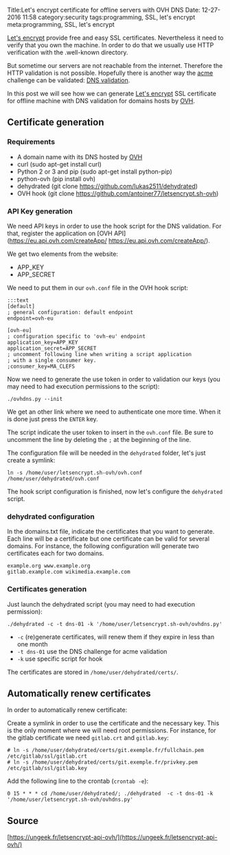 Title:Let's encrypt certificate for offline servers with OVH DNS
Date: 12-27-2016 11:58
category:security
tags:programming, SSL, let's encrypt
meta:programming, SSL, let's encrypt

[Let's encrypt](https://letsencrypt.org/) provide free and easy SSL certificates. Nevertheless it need to verify that
you own the machine. In order to do that we usually use HTTP verification with
the .well-known directory.

But sometime our servers are not reachable from the internet. Therefore the HTTP
validation is not possible. Hopefully there is another way the [acme](https://letsencrypt.github.io/acme-spec/) challenge can be
validated: [DNS validation](https://letsencrypt.github.io/acme-spec/#rfc.section.7.4).

In this post we will see how we can generate [Let's encrypt](https://letsencrypt.org/) SSL certificate for
offline machine with DNS validation for domains hosts by [OVH](https://ovh.com).

<!-- PELICAN_END_SUMMARY -->

## Certificate generation

### Requirements

 * A domain name with its DNS hosted by [OVH](https://ovh.com)
 * curl (sudo apt-get install curl)
 * Python 2 or 3 and pip (sudo apt-get install python-pip)
 * python-ovh (pip install ovh)
 * dehydrated (git clone https://github.com/lukas2511/dehydrated)
 * OVH hook (git clone https://github.com/antoiner77/letsencrypt.sh-ovh)

### API Key generation

We need API keys in order to use the hook script for the DNS validation. For
that, register the application on [OVH API] (https://eu.api.ovh.com/createApp/ https://eu.api.ovh.com/createApp/).

We get two elements from the website:
* APP_KEY
* APP_SECRET

We need to put them in our `ovh.conf` file in the OVH hook script:

    :::text
    [default]
    ; general configuration: default endpoint
    endpoint=ovh-eu

    [ovh-eu]
    ; configuration specific to 'ovh-eu' endpoint
    application_key=APP_KEY
    application_secret=APP_SECRET
    ; uncomment following line when writing a script application
    ; with a single consumer key.
    ;consumer_key=MA_CLEFS

Now we need to generate the use token in order to validation our keys (you may
need to had execution permissions to the script):

    ./ovhdns.py --init

We get an other link where we need to authenticate one more time. When it is
done just press the `ENTER` key.

The script indicate the user token to insert in the `ovh.conf` file. Be sure to
uncomment the line by deleting the `;` at the beginning of the line.

The configuration file will be needed in the `dehydrated` folder, let's just
create a symlink:

    ln -s /home/user/letsencrypt.sh-ovh/ovh.conf /home/user/dehydrated/ovh.conf

The hook script configuration is finished, now let's configure the `dehydrated`
script.

### dehydrated configuration

In the domains.txt file, indicate the certificates that you want to generate.
Each line will be a certificate but one certificate can be valid for several
domains. For instance, the following configuration will generate two certificates
each for two domains.

    example.org www.example.org
    gitlab.example.com wikimedia.example.com

### Certificates generation

Just launch the dehydrated script (you may need to had execution permission):

    ./dehydrated -c -t dns-01 -k '/home/user/letsencrypt.sh-ovh/ovhdns.py'

 * `-c` (re)generate certificates, will renew them if they expire in less than one month
 * `-t dns-01` use the DNS challenge for acme validation
 * `-k` use specific script for hook

The certificates are stored in `/home/user/dehydrated/certs/`.


## Automatically renew certificates

In order to automatically renew certificate:

Create a symlink in order to use the certificate and the necessary key. This
is the only moment where we will need root permissions. For
instance, for the gitlab certificate we need `gitlab.crt` and `gitlab.key`:

    # ln -s /home/user/dehydrated/certs/git.exemple.fr/fullchain.pem /etc/gitlab/ssl/gitlab.crt
    # ln -s /home/user/dehydrated/certs/git.exemple.fr/privkey.pem /etc/gitlab/ssl/gitlab.key

Add the following line to the crontab (`crontab -e`):

    0 15 * * * cd /home/user/dehydrated/; ./dehydrated  -c -t dns-01 -k '/home/user/letsencrypt.sh-ovh/ovhdns.py'

## Source

[https://ungeek.fr/letsencrypt-api-ovh/](https://ungeek.fr/letsencrypt-api-ovh/)
